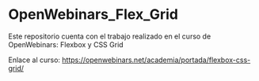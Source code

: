 # OpenWebinars_Flex_Grid

Este repositorio cuenta con el trabajo realizado en el curso de OpenWebinars: Flexbox y CSS Grid

Enlace al curso: https://openwebinars.net/academia/portada/flexbox-css-grid/
